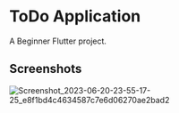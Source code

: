 # ToDo Application

A Beginner Flutter project.

## Screenshots

![Screenshot_2023-06-20-23-55-17-25_e8f1bd4c4634587c7e6d06270ae2bad2](https://github.com/Mabhang1/ToDoFlutter/assets/55774461/c2822a5e-2b1e-45e0-8d4e-54f11a9dc849)

